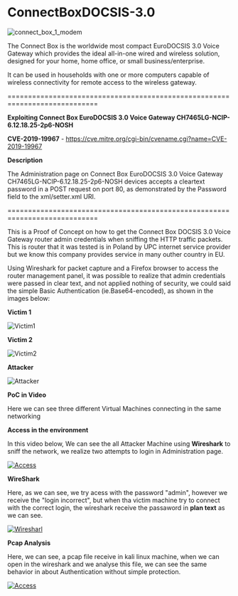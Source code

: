 # ConnectBoxDOCSIS-3.0

![connect_box_1_modem](https://user-images.githubusercontent.com/31785433/71375371-48959d00-25be-11ea-99fc-6b23375f89c6.png)

The Connect Box is the worldwide most compact EuroDOCSIS 3.0 Voice Gateway which provides the ideal all-in-one wired and wireless solution, designed for your home, home office, or small business/enterprise.

It can be used in households with one or more computers capable of wireless connectivity for remote access to the wireless gateway.

============================================================================

**Exploiting Connect Box EuroDOCSIS 3.0 Voice Gateway CH7465LG-NCIP-6.12.18.25-2p6-NOSH**

**CVE-2019-19967** - https://cve.mitre.org/cgi-bin/cvename.cgi?name=CVE-2019-19967

**Description**

The Administration page on Connect Box EuroDOCSIS 3.0 Voice Gateway CH7465LG-NCIP-6.12.18.25-2p6-NOSH devices accepts a cleartext password in a POST request on port 80, as demonstrated by the Password field to the xml/setter.xml URI. 

============================================================================

This is a Proof of Concept on how to get the Connect Box DOCSIS 3.0 Voice Gateway router admin credentials when sniffing the HTTP traffic packets.
This is router that it was tested is in Poland by UPC internet service provider but we know this company provides service in many outher country in EU.

Using Wireshark for packet capture and a Firefox browser to access the router management panel, it was possible to realize that admin credentials were passed in clear text, and not applied nothing of security, we could said the simple Basic Authentication (ie.Base64-encoded), as shown in the images below:

**Victim 1**

![Victim1](https://user-images.githubusercontent.com/31785433/71374644-bf7d6680-25bb-11ea-853f-44db27933398.png)

**Victim 2**

![Victim2](https://user-images.githubusercontent.com/31785433/71374789-534f3280-25bc-11ea-86a0-b6b16735e8c9.png)

**Attacker**

![Attacker](https://user-images.githubusercontent.com/31785433/71374788-534f3280-25bc-11ea-9b46-623b28997933.png)

**PoC in Video**

Here we can see three different Virtual Machines connecting in the same networking

**Access in the environment**

In this video below, We can see the all Attacker Machine using **Wireshark** to sniff the network, we realize two attempts to login in Administration page.

[![Access](https://i.vimeocdn.com/filter/overlay?src0=https%3A%2F%2Fi.vimeocdn.com%2Fvideo%2F841858314_1280x720.jpg&src1=https%3A%2F%2Ff.vimeocdn.com%2Fimages_v6%2Fshare%2Fplay_icon_overlay.png)](https://vimeo.com/381213952)

**WireShark**

Here, as we can see, we try acess with the password "admin", however we receive the "login incorrect", but when tha victim machine try to connect with the correct login, the wireshark receive the passaword in **plan text** as we can see.

[![Wiresharl](https://i.vimeocdn.com/filter/overlay?src0=https%3A%2F%2Fi.vimeocdn.com%2Fvideo%2F841858347_1280x720.jpg&src1=https%3A%2F%2Ff.vimeocdn.com%2Fimages_v6%2Fshare%2Fplay_icon_overlay.png)](https://vimeo.com/381213996)


**Pcap Analysis**

Here, we can see, a pcap file receive in kali linux machine, when we can open in the wireshark and we analyse this file, we can see the same behavior in about Authentication without simple protection.

[![Access](https://i.vimeocdn.com/filter/overlay?src0=https%3A%2F%2Fi.vimeocdn.com%2Fvideo%2F841858337_1280x720.jpg&src1=https%3A%2F%2Ff.vimeocdn.com%2Fimages_v6%2Fshare%2Fplay_icon_overlay.png)](https://vimeo.com/381213980)




